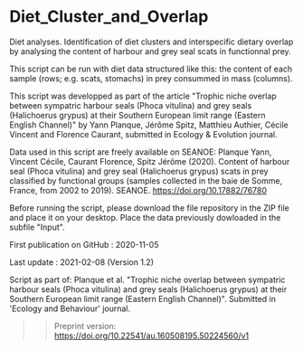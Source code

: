 # Diet_Cluster_and_Overlap
Diet analyses.
Identification of diet clusters and interspecific dietary overlap by analysing the content of harbour and grey seal scats in functionnal prey. 

This script can be run with diet data structured like this: the content of each sample (rows; e.g. scats, stomachs) in prey consummed in mass (columns). 

This script was developped as part of the article "Trophic niche overlap between sympatric harbour seals (Phoca vitulina) and grey seals (Halichoerus grypus) at their Southern European limit range (Eastern English Channel)" by Yann Planque, Jérôme Spitz, Matthieu Authier, Cécile Vincent and Florence Caurant, submitted in Ecology & Evolution journal.

Data used in this script are freely available on SEANOE: Planque Yann, Vincent Cécile, Caurant Florence, Spitz Jérôme (2020). Content of harbour seal (Phoca vitulina) and grey seal (Halichoerus grypus) scats in prey classified by functional groups (samples collected in the baie de Somme, France, from 2002 to 2019). SEANOE. https://doi.org/10.17882/76780

Before running the script, please download the file repository in the ZIP file and place it on your desktop. Place the data previously dowloaded in the subfile "Input".

First publication on GitHub : 2020-11-05

Last update : 2021-02-08 (Version 1.2)

Script as part of: 
Planque et al. "Trophic niche overlap between sympatric harbour seals (Phoca vitulina) and grey seals (Halichoerus grypus) at their Southern European limit range (Eastern English Channel)". Submitted in 'Ecology and Behaviour' journal.
>> Preprint version: https://doi.org/10.22541/au.160508195.50224560/v1
